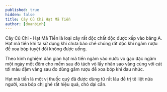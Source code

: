 ```yaml
---
published: true
hidden: false
title: Cây Củ Chi Hạt Mã Tiền
author: [doanbinh]
---
```


Cây Củ Chi - Hạt Mã Tiền  là loại cây rất độc chất độc được xếp vào bảng A. Hạt mã tiền khi ta sử dụng khi chưa bào chế chúng rất độc khi ngâm rượu để xoa bóp tuyệt đối không được uống.

Theo kinh nghiệm dân gian hạt mã tiền ngâm vào nước vo gạo đặc ngâm một ngày một đêm cho mềm sau đó tách vỏ lấy nhân sao vàng cùng với cát tới màu đậm vàng sau đo dùng gâm rượu để xoa bóp khi đau nhức.

Hạt mã tiền là một vị thuốc quý đã được dùng từ rất lâu để trị tê liệt nửa người, xoa bóp chị ghẻ rất hiệu quả, chó dại cắn.
